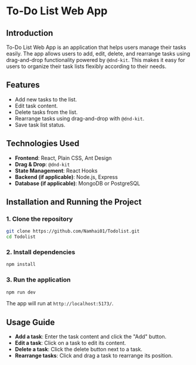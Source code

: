 # To-Do List Web App

## Introduction

To-Do List Web App is an application that helps users manage their tasks easily. The app allows users to add, edit, delete, and rearrange tasks using drag-and-drop functionality powered by `@dnd-kit`. This makes it easy for users to organize their task lists flexibly according to their needs.

## Features
- Add new tasks to the list.
- Edit task content.
- Delete tasks from the list.
- Rearrange tasks using drag-and-drop with `@dnd-kit`.
- Save task list status.

## Technologies Used
- **Frontend**: React, Plain CSS, Ant Design
- **Drag & Drop**: `@dnd-kit`
- **State Management**: React Hooks
- **Backend (if applicable)**: Node.js, Express
- **Database (if applicable)**: MongoDB or PostgreSQL

## Installation and Running the Project

### 1. Clone the repository
```sh
git clone https://github.com/Namhai01/Todolist.git
cd Todolist
```

### 2. Install dependencies
```sh
npm install
```

### 3. Run the application
```sh
npm run dev
```

The app will run at `http://localhost:5173/`.

## Usage Guide
- **Add a task**: Enter the task content and click the "Add" button.
- **Edit a task**: Click on a task to edit its content.
- **Delete a task**: Click the delete button next to a task.
- **Rearrange tasks**: Click and drag a task to rearrange its position.

